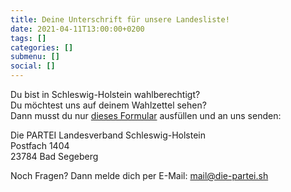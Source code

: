 ```yaml
---
title: Deine Unterschrift für unsere Landesliste!
date: 2021-04-11T13:00:00+0200
tags: []
categories: []
submenu: []
social: []
---
```

Du bist in Schleswig-Holstein wahlberechtigt? <br />Du möchtest uns auf deinem Wahlzettel sehen? <br />Dann musst du nur [dieses Formular](https://fckaf.de/JAi) ausfüllen und an uns senden: 

Die PARTEI Landesverband Schleswig-Holstein <br />Postfach 1404 <br />23784 Bad Segeberg

Noch Fragen? Dann melde dich per E-Mail: [mail@die-partei.sh](mailto:mail@ie-partei.sh)
